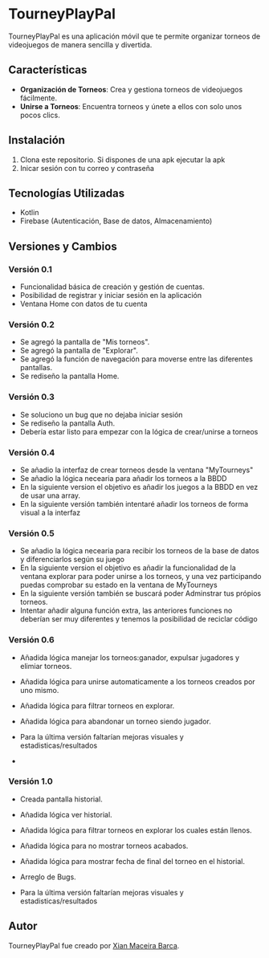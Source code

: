 # TourneyPlayPal

TourneyPlayPal es una aplicación móvil que te permite organizar torneos de videojuegos de manera sencilla y divertida.

## Características

- **Organización de Torneos**: Crea y gestiona torneos de videojuegos fácilmente.
- **Unirse a Torneos**: Encuentra torneos y únete a ellos con solo unos pocos clics.

## Instalación

1. Clona este repositorio. Si dispones de una apk ejecutar la apk
2. Inicar sesión con tu correo y contraseña

## Tecnologías Utilizadas

- Kotlin
- Firebase (Autenticación, Base de datos, Almacenamiento)

## Versiones y Cambios

### Versión 0.1

- Funcionalidad básica de creación y gestión de cuentas.
- Posibilidad de registrar y iniciar sesión en la aplicación
- Ventana Home con datos de tu cuenta

### Versión 0.2

- Se agregó la pantalla de "Mis torneos".
- Se agregó la pantalla de "Explorar".
- Se agregó la función de navegación para moverse entre las diferentes pantallas.
- Se rediseño la pantalla Home.

### Versión 0.3

- Se soluciono un bug que no dejaba iniciar sesión
- Se rediseño la pantalla Auth.
- Debería estar listo para empezar con la lógica de crear/unirse a torneos

### Versión 0.4

- Se añadio la interfaz de crear torneos desde la ventana "MyTourneys"
- Se añadio la lógica necearia para añadir los torneos a la BBDD
- En la siguiente version el objetivo es añadir los juegos a la BBDD en vez de usar una array.
- En la siguiente versión también intentaré añadir los torneos de forma visual a la interfaz

### Versión 0.5

- Se añadio la lógica necearia para recibir los torneos de la base de datos y diferenciarlos según su juego
- En la siguiente version el objetivo es añadir la funcionalidad de la ventana explorar para poder unirse a los torneos, y una vez participando puedas comprobar su estado en la ventana de MyTourneys
- En la siguiente versión también se buscará poder Adminstrar tus própios torneos.
- Intentar añadir alguna función extra, las anteriores funciones no deberían ser muy diferentes y tenemos la posibilidad de reciclar código

### Versión 0.6

- Añadida lógica manejar los torneos:ganador, expulsar jugadores y elimiar torneos.
- Añadida lógica para unirse automaticamente a los torneos creados por uno mismo.
- Añadida lógica para filtrar torneos en explorar.
- Añadida lógica para abandonar un torneo siendo jugador.

- Para la última versión faltarían mejoras visuales y estadisticas/resultados
- 
### Versión 1.0

- Creada pantalla historial.
- Añadida lógica ver historial.
- Añadida lógica para filtrar torneos en explorar los cuales están llenos.
- Añadida lógica para no mostrar torneos acabados.
- Añadida lógica para mostrar fecha de final del torneo en el historial.
- Arreglo de Bugs.

- Para la última versión faltarían mejoras visuales y estadisticas/resultados
## Autor

TourneyPlayPal fue creado por [Xian Maceira Barca](https://github.com/XianMaceira).


